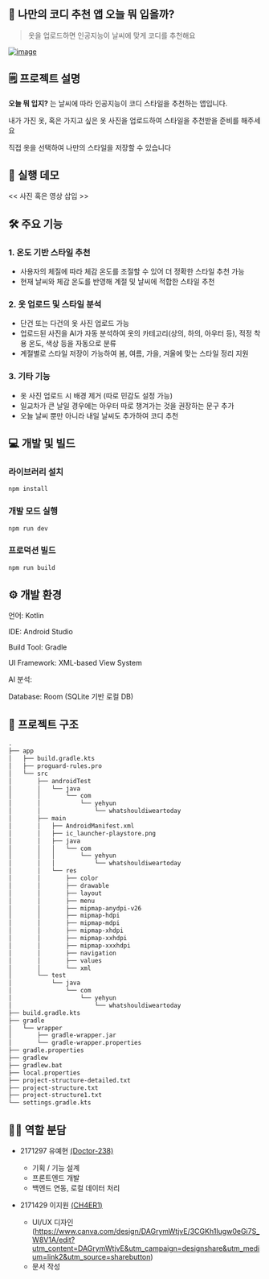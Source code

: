 ## 👕 나만의 코디 추천 앱 **오늘 뭐 입을까?**

>옷을 업로드하면 인공지능이 날씨에 맞게 코디를 추천해요

<a href="https://ibb.co/1GMH9722"><img src="https://i.ibb.co/ZzSyhGTT/image.png" alt="image" border="0"></a>


## 🗒️ 프로젝트 설명  
**오늘 뭐 입지?** 는 날씨에 따라 인공지능이 코디 스타일을 추천하는 앱입니다.

내가 가진 옷, 혹은 가지고 싶은 옷 사진을 업로드하여 스타일을 추천받을 준비를 해주세요

직접 옷을 선택하여 나만의 스타일을 저장할 수 있습니다

## 📱 실행 데모

<< 사진 혹은 영상 삽입 >>

## 🛠 주요 기능   

### 1. 온도 기반 스타일 추천
- 사용자의 체질에 따라 체감 온도를 조절할 수 있어 더 정확한 스타일 추천 가능
- 현재 날씨와 체감 온도를 반영해 계절 및 날씨에 적합한 스타일 추천


### 2. 옷 업로드 및 스타일 분석
- 단건 또는 다건의 옷 사진 업로드 가능
- 업로드된 사진을 AI가 자동 분석하여 옷의 카테고리(상의, 하의, 아우터 등), 적정 착용 온도, 색상 등을 자동으로 분류
- 계절별로 스타일 저장이 가능하여 봄, 여름, 가을, 겨울에 맞는 스타일 정리 지원
 
### 3. 기타 기능
- 옷 사진 업로드 시 배경 제거 (따로 민감도 설정 가능)
- 일교차가 큰 날일 경우에는 아우터 따로 챙겨가는 것을 권장하는 문구 추가 
- 오늘 날씨 뿐만 아니라 내일 날씨도 추가하여 코디 추천

## 💻 개발 및 빌드

### 라이브러리 설치
``` bash
npm install
``` 

### 개발 모드 실행
``` bash
npm run dev
``` 

### 프로덕션 빌드
``` bash
npm run build
``` 

## ⚙️ 개발 환경

언어: Kotlin

IDE: Android Studio

Build Tool: Gradle

UI Framework: XML-based View System

AI 분석: 

Database: Room (SQLite 기반 로컬 DB)

## 📂 프로젝트 구조

```txt
.
├── app
│   ├── build.gradle.kts
│   ├── proguard-rules.pro
│   └── src
│       ├── androidTest
│       │   └── java
│       │       └── com
│       │           └── yehyun
│       │               └── whatshouldiweartoday
│       ├── main
│       │   ├── AndroidManifest.xml
│       │   ├── ic_launcher-playstore.png
│       │   ├── java
│       │   │   └── com
│       │   │       └── yehyun
│       │   │           └── whatshouldiweartoday
│       │   └── res
│       │       ├── color
│       │       ├── drawable
│       │       ├── layout
│       │       ├── menu
│       │       ├── mipmap-anydpi-v26
│       │       ├── mipmap-hdpi
│       │       ├── mipmap-mdpi
│       │       ├── mipmap-xhdpi
│       │       ├── mipmap-xxhdpi
│       │       ├── mipmap-xxxhdpi
│       │       ├── navigation
│       │       ├── values
│       │       └── xml
│       └── test
│           └── java
│               └── com
│                   └── yehyun
│                       └── whatshouldiweartoday
├── build.gradle.kts
├── gradle
│   └── wrapper
│       ├── gradle-wrapper.jar
│       └── gradle-wrapper.properties
├── gradle.properties
├── gradlew
├── gradlew.bat
├── local.properties
├── project-structure-detailed.txt
├── project-structure.txt
├── project-structure1.txt
└── settings.gradle.kts
```


## 🧑‍💻 역할 분담
- 2171297 유예현 [(Doctor-238)](https://github.com/Doctor-238/)
  - 기획 / 기능 설계
  - 프론트엔드 개발
  - 백엔드 연동, 로컬 데이터 처리
- 2171429 이지원 [(CH4ER1)](https://github.com/CH4ER1)

  - UI/UX 디자인
   (https://www.canva.com/design/DAGrymWtjvE/3CGKh1Iugw0eGi7S_W8V1A/edit?utm_content=DAGrymWtjvE&utm_campaign=designshare&utm_medium=link2&utm_source=sharebutton)
  - 문서 작성
